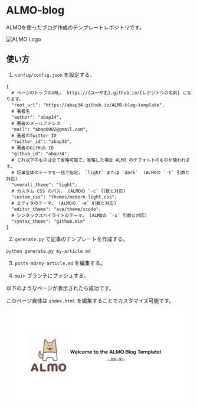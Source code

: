 # ALMO-blog

ALMOを使ったブログ作成のテンプレートレポジトリです。



<img src="https://www.abap34.com/almo_logo.jpg" alt="ALMO Logo" width="300px" >



## 使い方

1. `config/config.json` を設定する。

```
{
  # ページのトップのURL。 https://{ユーザ名}.github.io/{レポジトリの名前} になります。
  "root_url": "https://abap34.github.io/ALMO-blog-template",
  # 著者名
  "author": "abap34",
  # 著者のメールアドレス
  "mail": "abap0002@gmail.com",
  # 著者のTwitter ID
  "twitter_id": "abap34",
  # 著者のGitHub ID
  "github_id": "abap34",
  # これ以下のものは全て省略可能で、省略した場合 ALMO のデフォルトのものが使われます。
  # 記事全体のテーマを一括で指定。 `light` または `dark`  (ALMOの `-t` 引数と対応)
  "overall_theme": "light",
  # カスタム CSS のパス。 (ALMOの `-c` 引数と対応)
  "custom_css": "themes/modern-light.css",
  # エディタのテーマ。 (ALMOの `-e` 引数と対応)
  "editor_theme": "ace/theme/xcode",
  # シンタックスハイライトのテーマ。 (ALMOの `-s` 引数と対応)
  "syntax_theme": "github.min"
}
```

2. `generate.py` で記事のテンプレートを作成する。

`python generate.py my-article.md`

3. `posts-md/my-article.md` を編集する。

4. `main` ブランチにプッシュする。


以下のようなページが表示されたら成功です。

このページ自体は `index.html` を編集することでカスタマイズ可能です。

![alt text](assets/index-example.png)